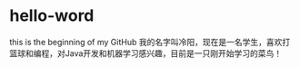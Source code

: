 # hello-word
this is the beginning of my GitHub
我的名字叫冷阳，现在是一名学生，喜欢打篮球和编程，对Java开发和机器学习感兴趣，目前是一只刚开始学习的菜鸟！
